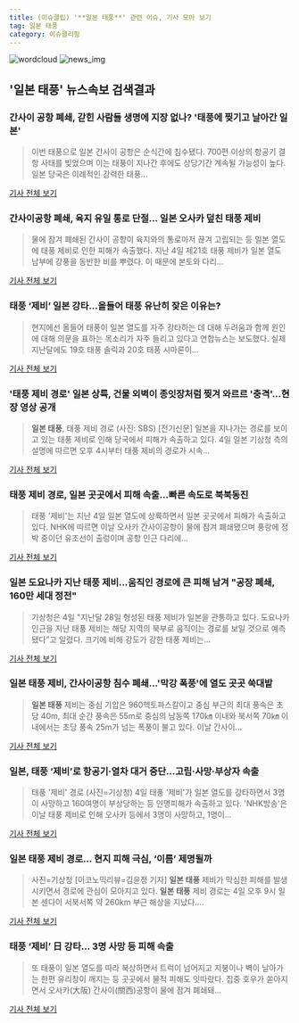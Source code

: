 ```yaml
---
title: (이슈클립) '**일본 태풍**' 관련 이슈, 기사 모아 보기
tag: 일본 태풍
category: 이슈클리핑
---
```

![wordcloud](https://s3.ap-northeast-2.amazonaws.com/lyrics101-wordcloud/2018-09-05-1536077167.png)
![news_img](https://user-images.githubusercontent.com/42597476/44507050-1206f400-a6e4-11e8-8d98-7ffbfebb353f.png)
## **'**일본 태풍**'** 뉴스속보 검색결과
### 간사이 공항 폐쇄, 갇힌 사람들 생명에 지장 없나? '태풍에 찢기고 날아간 일본'

>이번 태풍으로 일본 간사이 공항은 순식간에 침수됐다.  700편 이상의 항공기 결항 사태를 빚었으며 이는 태풍이 지나간 후에도 상당기간 계속될 가능성이 높다. 일본 당국은 이례적인 강력한 태풍...

<a href="http://www.sisunnews.co.kr/news/articleView.html?idxno=89556" target="_blank">기사 전체 보기</a>

### 간사이공항 폐쇄, 육지 유일 통로 단절… 일본 오사카 덮친 태풍 제비

>물에 잠겨 폐쇄된 간사이 공항이 육지와의 통로마저 끊겨 고립되는 등 일본 열도에 태풍 제비로 인한 피해가 속출했다. 지난 4일 제21호 태풍 제비가 일본 열도 남부에 강풍을 동반한 비를 뿌렸다. 이 때문에 본토와 다리...

<a href="http://www.kookje.co.kr/news2011/asp/newsbody.asp?code=0300&key=20180905.99099001519" target="_blank">기사 전체 보기</a>

### 태풍 ‘제비’ 일본 강타…올들어 태풍 유난히 잦은 이유는?

>현지에선 올들어 태풍이 일본 열도를 자주 강타하는 데 대해 두려움과 함께 원인에 대해 의문을 표하는 목소리가 자주 들리고 있다고 연합뉴스는 보도했다. 실제 지난달에도 19호 태풍 솔릭과 20호 태풍 시마론이...

<a href="http://sports.khan.co.kr/news/sk_index.html?art_id=201809050000003&sec_id=560101&pt=nv" target="_blank">기사 전체 보기</a>

### '태풍 제비 경로' 일본 상륙, 건물 외벽이 종잇장처럼 찢겨 와르르 '충격'…현장 영상 공개

>**일본 태풍**, 태풍 제비 경로 (사진: SBS) [전기신문] 일본을 지나가는 경로를 보이고 있는 태풍 제비로 인해 당국에서 피해가 속출하고 있다. 4일 일본 기상청 측의 설명에 따르면 오후 4시부터 태풍 제비의 경로가 시속...

<a href="http://www.electimes.com/article.php?aid=1536075784164224084" target="_blank">기사 전체 보기</a>

### 태풍 제비 경로, 일본 곳곳에서 피해 속출…빠른 속도로 북북동진

>태풍 '제비'는 지난 4일 일본 열도에 상륙하면서 일본 곳곳에서 피해가 속출하고 있다. NHK에 따르면 이날 오사카 간사이공항이 물에 잠겨 폐쇄됐으며 풍랑에 정박 중이던 유조선이 출렁이며 공항 인근 다리에...

<a href="http://www.whitepaper.co.kr/news/articleView.html?idxno=113664" target="_blank">기사 전체 보기</a>

### 일본 도요나카 지난 태풍 제비…움직인 경로에 큰 피해 남겨 "공장 폐쇄, 160만 세대 정전"

>기상청은 4일 "지난달 28일 형성된 태풍 제비가 일본을 관통하고 있다. 도요나카 인근을 지난 태풍 제비는 해당 지역의 북부로 움직이는 경로를 보일 것으로 예측됐다"고 알렸다. 크기에 비해 강도가 강한 태풍 제비는...

<a href="http://www.gwangnam.co.kr/read.php3?aid=1536067353303272159" target="_blank">기사 전체 보기</a>

### **일본 태풍** 제비, 간사이공항 침수 폐쇄…'막강 폭풍'에 열도 곳곳 쑥대밭

>**일본 태풍** 제비는 중심 기압은 960헥토파스칼이고 중심 부근의 최대 풍속은 초당 40m, 최대 순간 풍속은 55m로 중심의 남동쪽 170㎞ 이내와 북서쪽 70㎞ 이내에서는 초당 풍속 25m가 넘는 폭풍이 불고 있다. 이날 간사이...

<a href="http://www.econonews.co.kr/news/articleView.html?idxno=35044" target="_blank">기사 전체 보기</a>

### 일본, 태풍 ‘제비’로 항공기·열차 대거 중단...고립·사망·부상자 속출

>태풍 '제비' 경로 (사진=기상청) 4일 태풍 '제비'가 일본 열도를 강타하면서 3명이 사망하고 160여명이 부상당하는 등 인명피해가 속출하고 있다. 'NHK방송'은 이날 태풍 제비로 인해 오사카 등에서 3명이 사망하고, 1명이...

<a href="http://news.hankyung.com/article/201809040941I" target="_blank">기사 전체 보기</a>

### **일본 태풍** 제비 경로… 현지 피해 극심, ‘이름’ 제명될까

>사진=기상청 [이코노믹리뷰=김윤정 기자] **일본 태풍** 제비가 막심한 피해를 발생시키면서 경로에 관심이 모아지고 있다. **일본 태풍** 제비 경로는 4일 오후 9시 일본 센다이 서북서쪽 약 260km 부근 해상을 지났다....

<a href="http://www.econovill.com/news/articleView.html?idxno=345484" target="_blank">기사 전체 보기</a>

### 태풍 ‘제비’ 日 강타… 3명 사망 등 피해 속출

>또 태풍이 일본 열도를 따라 북상하면서 트럭이 넘어지고 지붕이나 벽이 날아가는 한편 유리창이 깨지는 등 곳곳에서 물적 피해도 잇따랐다. 집중 호우가 쏟아지면서 오사카(大阪) 간사이(關西)공항이 물에 잠겨 폐쇄돼...

<a href="http://www.segye.com/content/html/2018/09/04/20180904006875.html?OutUrl=naver" target="_blank">기사 전체 보기</a>


